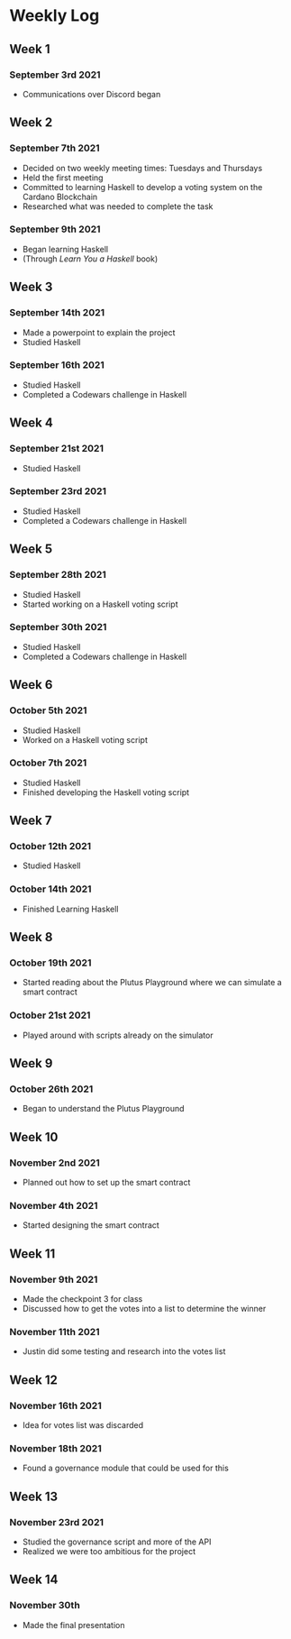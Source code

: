 # Weekly Log

## Week 1

### September 3rd 2021
- Communications over Discord began

## Week 2

### September 7th 2021
- Decided on two weekly meeting times: Tuesdays and Thursdays
- Held the first meeting
- Committed to learning Haskell to develop a voting system on the Cardano Blockchain
- Researched what was needed to complete the task

### September 9th 2021
- Began learning Haskell
- (Through *Learn You a Haskell* book)

## Week 3

### September 14th 2021
- Made a powerpoint to explain the project
- Studied Haskell

### September 16th 2021
- Studied Haskell
- Completed a Codewars challenge in Haskell

## Week 4

### September 21st 2021
- Studied Haskell

### September 23rd 2021
- Studied Haskell
- Completed a Codewars challenge in Haskell

## Week 5

### September 28th 2021
- Studied Haskell
- Started working on a Haskell voting script

### September 30th 2021
- Studied Haskell
- Completed a Codewars challenge in Haskell

## Week 6

### October 5th 2021
- Studied Haskell
- Worked on a Haskell voting script

### October 7th 2021
- Studied Haskell
- Finished developing the Haskell voting script

## Week 7

### October 12th 2021
- Studied Haskell

### October 14th 2021
- Finished Learning Haskell

## Week 8

### October 19th 2021
- Started reading about the Plutus Playground where we can simulate a smart contract

### October 21st 2021
- Played around with scripts already on the simulator

## Week 9

### October 26th 2021
- Began to understand the Plutus Playground

## Week 10

### November 2nd 2021
- Planned out how to set up the smart contract

### November 4th 2021
- Started designing the smart contract

## Week 11

### November 9th 2021
- Made the checkpoint 3 for class
- Discussed how to get the votes into a list to determine the winner

### November 11th 2021
- Justin did some testing and research into the votes list

## Week 12

### November 16th 2021
- Idea for votes list was discarded

### November 18th 2021
- Found a governance module that could be used for this

## Week 13

### November 23rd 2021
- Studied the governance script and more of the API
- Realized we were too ambitious for the project

## Week 14

### November 30th
- Made the final presentation
